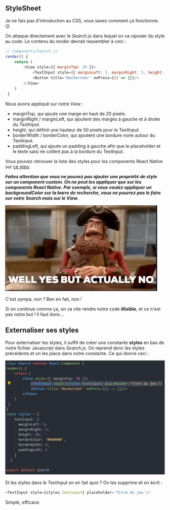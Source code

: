 ## StyleSheet
Je ne fais pas d'introduction au CSS, vous savez comment ça fonctionne. :wink:  

On attaque directement avec le *Search.js* dans lequel on va rajouter du style au code. Le contenu du *render* devrait ressembler à ceci :  

```javascript
// Components/Search.js
render() {
    return (
        <View style={{ marginTop: 20 }}>
            <TextInput style={{ marginLeft: 5, marginRight: 5, height: 50, borderColor: '#000000', borderWidth: 1, paddingLeft: 5 }} placeholder='Titre du jeu'/>
            <Button title='Rechercher' onPress={() => {}}/>
        </View>
    )
 }
```  

Nous avons appliqué sur notre *View* : 
- marginTop, qui ajoute une marge en haut de 20 pixels.
- marginRight / marginLeft, qui ajoutent des marges à gauche et à droite du TextInput.
- height, qui définit une hauteur de 50 pixels pour le TextInput.
- borderWidth / borderColor, qui ajoutent une bordure noire autour du TextInput.
- paddingLeft, qui ajoute un padding à gauche afin que le placeholder et le texte saisi ne collent pas à la bordure du TextInput.  

Vous pouvez retrouver la liste des styles pour les components React Native sur <a href="https://github.com/vhpoet/react-native-styling-cheat-sheet">ce repo</a>.  

***Faites attention que vous ne pouvez pas ajouter une propriété de style sur un component custom. On ne peut les appliquer que sur les components React Native. Par exemple, si vous voulez appliquer un backgroundColor sur la barre de recherche, vous ne pourrez pas le faire sur votre Search mais sur le View.***  

![image yes but no gif](../assets/gif/yes-but-no.gif)

C'est sympa, non ? Ben en fait, non !  

Si on continue comme ça, on va vite rendre notre code **illisible**, et ce n'est pas notre but ! Il faut donc... 

## Externaliser ses styles
Pour externaliser les styles, il suffit de créer une constante **styles** en bas de notre fichier Javascript dans *Search.js*. On reprend donc les styles précédents et on les place dans notre constante. Ce qui donne ceci :  

![image const styles](../assets/img/styles-changes.png)  

Et les styles dans le TextInput on en fait quoi ? On les supprime et on écrit : 
```javascript
<TextInput style={styles.textinput} placeholder='Titre du jeu'/>
```
Simple, efficace.